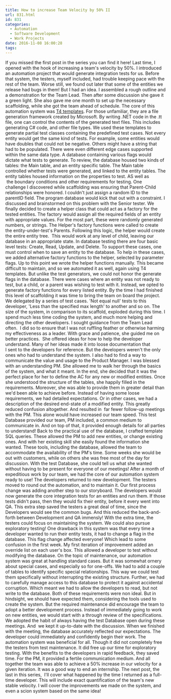 ```yaml
---
title: How to increase Team Velocity by 50% II
url: 831.html
id: 831
categories:
  - Automation
  - Software Development
  - Work Projects
date: 2016-11-08 16:00:28
tags:
---
```


If you missed the first post in the series you can find it here! Last time, I opened with the hook of increasing a team's velocity by 50%. I introduced an automation project that would generate integration tests for us. Before that system, the testers, myself included, had trouble keeping pace with the rest of the team. Worse still, we found out later that some of the entities we release had bugs in them! But I had an idea. I assembled a rough outline and a demonstration for the Team Lead. Then after some discussion she gave it a green light. She also gave me one month to set up the necessary scaffolding, while she got the team ahead of schedule. The core of this automation system was [T4 templates](https://en.wikipedia.org/wiki/Text_Template_Transformation_Toolkit). For those unfamiliar, they are a file generation framework created by Microsoft. By writing .NET code in the .tt file, one can control the contents of the generated text files. This includes generating C# code, and other file types. We used these templates to generate partial test classes containing the predefined test cases. Not every entity would get the same kind of tests. For example, some entities would have doubles that could not be negative. Others might have a string that had to be populated. There were even different edge cases supported within the same data type. A database containing various flags would dictate what tests to generate. To review, the database housed two kinds of tables: the Main table, and an entity specific table. The Main table controlled whether tests were generated, and linked to the entity tables. The entity tables housed information on the properties to test. AS well as  the boundary conditions and other requirements for testing. One challenge I discovered while scaffolding was ensuring that Parent-Child relationships were honored. I couldn't just assign a random ID to the parentID field. The program database would kick that out with a constraint. I discussed and brainstormed on this problem with the Senior tester. We finally decided to create a helper class that could act as a factory for the tested entities. The factory would assign all the required fields of an entity with appropriate values. For the most part, these were randomly generated numbers, or strings. The Helper's factory functions were called to create the entity-under-test's Parents. Following this logic, the helper would create the entire entity tree.  This would work at any level of child, leaving our database in an appropriate state. In database testing there are four basic level tests: Create, Read, Update, and Delete. To support these cases, one must control when to save an entity to the database. To help in these cases, we added alternative factory functions to the helper, selected by parameter flags. Up to this point we wrote the helper functions manually. This became difficult to maintain, and so we automated it as well, again using T4 templates. But unlike the test generators, we could not honor the generate flags in the database. There were cases where an entity was not ready to test, but a child, or a parent was wishing to test with it. Instead, we opted to generate factory functions for every listed entity. By the time I had finished this level of scaffolding it was time to bring the team on board the project. We delegated by a series of test cases. 'Not equal null' tests to this developer, 'Less than the specified max length' to another and so on. The size of the system, in comparison to its scaffold, exploded during this time. I spend much less time coding the system, and much more helping and directing the other developers. I sought guidance from the Team Lead often.  I did so to ensure that I was not ruffling feather or otherwise harming my effectiveness as a leader. With grace and patience, she guided me on better practices.  She offered ideas for how to help the developer understand. Many of her ideas made it into loose documentation that I sent to the developers for reference. But the developers weren't the only ones who had to understand the system. I also had to find a way to communicate the value and usage to the Product Manager. I was blessed with an understanding PM. She allowed me to walk her through the basics of the system, and what it meant. In the end, she decided that it was the perfect place for her to define the AC for any new or modified entities. Once she understood the structure of the tables, she happily filled in the requirements. Moreover, she was able to provide them in greater detail than we'd been able to achieve before. Instead of having some loose requirements, we had detailed expectations. Or in other cases, we had a description of the desired end-state of a modified entity. This greatly reduced confusion altogether. And resulted in  far fewer follow-up meetings with the PM. This alone would have increased our team speed. This test Database provided our team, PM included, a common medium to communicate in. And on top of that, it provided enough details for all parties to understand! Back to the practical use of the database, I crafted template SQL queries. These allowed the PM to add new entities, or change existing ones. And with her existing skill she easily found the information she wanted. These tools, including the database, allowed the team to accommodate the availability of the PM's time. Some weeks she would be out with customers, while on others she was free most of the day for discussion. With the test Database, she could tell us what she wanted without having to be present for everyone of our meetings! After a month of expeditious work by our team, we had the core of our automation system ready to use! The developers returned to new development. The testers moved to round out the automation, and to maintain it. Our first process change was adding another step to our storyboard. The developers would now generate the core integration tests for an entities and run them. If those tests didn't pass, then they would fix their entity, before it every went into QA. This extra step saved the testers a great deal of time, since the Developers would see the common bugs. And this reduced the back-and-forth between Development and QA immensly! With the extra time, the testers could focus on maintaining the system. We could also pursue exploratory testing! One drawback in this system was that every time a developer wanted to run their entity tests, it had to change a flag in the database. This flag change affected everyone! Which lead to some confusion in the first week. My first iteration of improvement added an override list on each user's box. This allowed a developer to test without modifying the database. On the topic of maintenance, our automation system was great at handling standard cases. But it was somewhat ornery about special cases, and especially so for one-offs. We had to add a couple of tables to identify specific special relationships. This way we could test them specifically without interrupting the existing structure. Further, we had to carefully manage access to this database to protect it against accidental corruption. Which meant we had to allow the developers to read, but not write to the database. Both of these requirements were non ideal. But in hindsight, we should have expected them, considering the tools used to create the system. But the required maintenance did encourage the team to adopt a better development process. Instead of immediately going to work on new entities, we would start with a through review of the specifications. We adopted the habit of always having the test Database open during these meetings. And  we kept it up-to-date with the discussion. When we finished with the meeting, the database accurately reflected our expectations. The developer could immediately and confidently begin their work. The automation system was beneficial for all. Though it did not completely free the testers from test maintenance. It did free up our time for exploratory testing. With the benefits to the developers in rapid feedback, they saved time. For the PM, it provided a fertile communication medium. And all together the team was able to achieve a 50% increase in our velocity for a given iteration. It was a good way to end an internship. The next post, the last in this series,  I'll cover what happened by the time I returned as a full-time developer. This will include exact quantification of the team's new stable velocity. I will cover the improvements we made on the system, and even a scion system based on the same idea!